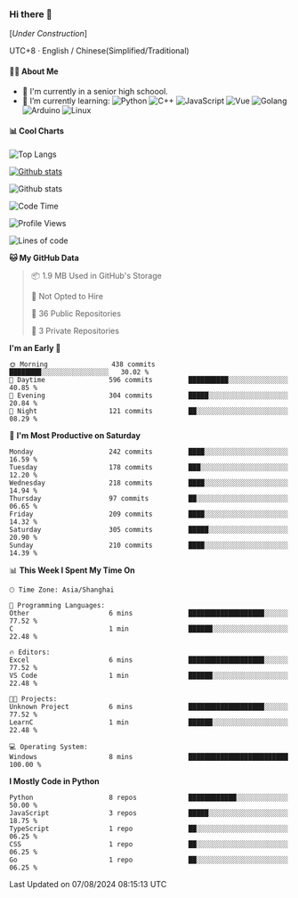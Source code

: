 ### Hi there 👋

\[*Under Construction*\]

UTC+8 · English / Chinese(Simplified/Traditional)

<!--
**NoNormalCreeper/NoNormalCreeper** is a ✨ _special_ ✨ repository because its `README.md` (this file) appears on your GitHub profile.

Here are some ideas to get you started:

- 🔭 I’m currently working on ...
- 🌱 I’m currently learning ...
- 👯 I’m looking to collaborate on ...
- 🤔 I’m looking for help with ...
- 💬 Ask me about ...
- 📫 How to reach me: ...
- 😄 Pronouns: ...
- ⚡ Fun fact: ...
-->

#### 👩‍💻 About Me

- 🏫 I'm currently in a senior high schoool.
- 🌱 I’m currently learning: 
![Python](https://img.shields.io/badge/-Python-blue?style=flat-square&logo=Python&logoColor=fff)
![C++](https://img.shields.io/badge/-C%2B%2B-00599C?style=flat-square&logo=C%2B%2B&logoColor=fff)
![JavaScript](https://img.shields.io/badge/-JavaScript-ffca18?style=flat-square&logo=JavaScript&logoColor=fff)
![Vue](https://img.shields.io/badge/-Vue-4FC08D?style=flat-square&logo=Vue.js&logoColor=fff)
![Golang](https://img.shields.io/badge/-Go-007d9c?style=flat-square&logo=Go&logoColor=fff)
![Arduino](https://img.shields.io/badge/-Arduino-00979D?style=flat-square&logo=Arduino&logoColor=fff)
![Linux](https://img.shields.io/badge/-Linux-FCC624?style=flat-square&logo=Linux&logoColor=fff)

#### 📊 Cool Charts

![Top Langs](https://github-readme-stats.vercel.app/api/top-langs/?username=NoNormalCreeper&layout=compact)

[![Github stats](https://github-readme-stats.vercel.app/api?username=NoNormalCreeper&show_icons=true)](https://github.com/anuraghazra/github-readme-stats)

![Github stats](https://github-profile-trophy.vercel.app/?username=NoNormalCreeper)


<!--START_SECTION:waka-->
![Code Time](http://img.shields.io/badge/Code%20Time-169%20hrs%2034%20mins-blue)

![Profile Views](http://img.shields.io/badge/Profile%20Views-0-blue)

![Lines of code](https://img.shields.io/badge/From%20Hello%20World%20I%27ve%20Written-2.7%20million%20lines%20of%20code-blue)

**🐱 My GitHub Data** 

> 📦 1.9 MB Used in GitHub's Storage 
 > 
> 🚫 Not Opted to Hire
 > 
> 📜 36 Public Repositories 
 > 
> 🔑 3 Private Repositories 
 > 
**I'm an Early 🐤** 

```text
🌞 Morning                438 commits         ████████░░░░░░░░░░░░░░░░░   30.02 % 
🌆 Daytime                596 commits         ██████████░░░░░░░░░░░░░░░   40.85 % 
🌃 Evening                304 commits         █████░░░░░░░░░░░░░░░░░░░░   20.84 % 
🌙 Night                  121 commits         ██░░░░░░░░░░░░░░░░░░░░░░░   08.29 % 
```
📅 **I'm Most Productive on Saturday** 

```text
Monday                   242 commits         ████░░░░░░░░░░░░░░░░░░░░░   16.59 % 
Tuesday                  178 commits         ███░░░░░░░░░░░░░░░░░░░░░░   12.20 % 
Wednesday                218 commits         ████░░░░░░░░░░░░░░░░░░░░░   14.94 % 
Thursday                 97 commits          ██░░░░░░░░░░░░░░░░░░░░░░░   06.65 % 
Friday                   209 commits         ████░░░░░░░░░░░░░░░░░░░░░   14.32 % 
Saturday                 305 commits         █████░░░░░░░░░░░░░░░░░░░░   20.90 % 
Sunday                   210 commits         ████░░░░░░░░░░░░░░░░░░░░░   14.39 % 
```


📊 **This Week I Spent My Time On** 

```text
🕑︎ Time Zone: Asia/Shanghai

💬 Programming Languages: 
Other                    6 mins              ███████████████████░░░░░░   77.52 % 
C                        1 min               ██████░░░░░░░░░░░░░░░░░░░   22.48 % 

🔥 Editors: 
Excel                    6 mins              ███████████████████░░░░░░   77.52 % 
VS Code                  1 min               ██████░░░░░░░░░░░░░░░░░░░   22.48 % 

🐱‍💻 Projects: 
Unknown Project          6 mins              ███████████████████░░░░░░   77.52 % 
LearnC                   1 min               ██████░░░░░░░░░░░░░░░░░░░   22.48 % 

💻 Operating System: 
Windows                  8 mins              █████████████████████████   100.00 % 
```

**I Mostly Code in Python** 

```text
Python                   8 repos             ████████████░░░░░░░░░░░░░   50.00 % 
JavaScript               3 repos             █████░░░░░░░░░░░░░░░░░░░░   18.75 % 
TypeScript               1 repo              ██░░░░░░░░░░░░░░░░░░░░░░░   06.25 % 
CSS                      1 repo              ██░░░░░░░░░░░░░░░░░░░░░░░   06.25 % 
Go                       1 repo              ██░░░░░░░░░░░░░░░░░░░░░░░   06.25 % 
```




 Last Updated on 07/08/2024 08:15:13 UTC
<!--END_SECTION:waka-->

